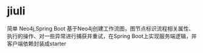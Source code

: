 # jiuli
简单
Neo4j,Spring Boot
基于Neo4j创建工作流图，图节点标识流程相关属性、执行的操作、对一些异常进行捕获并重试，在Spring  Boot上实现服务端逻辑，并客户端依赖封装成starter
